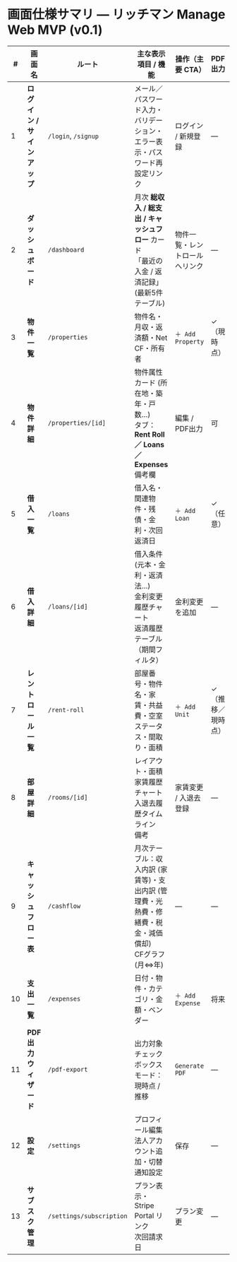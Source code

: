 # 画面仕様サマリ — リッチマン Manage Web MVP (v0.1)

| #   | 画面名                      | ルート                   | 主な表示項目 / 機能                                                                                    | 操作（主要 CTA）               | PDF出力           | 備考                                             |
| --- | --------------------------- | ------------------------ | ------------------------------------------------------------------------------------------------------ | ------------------------------ | ----------------- | ------------------------------------------------ |
| 1   | **ログイン / サインアップ** | `/login`, `/signup`      | メール／パスワード入力・バリデーション・エラー表示・パスワード再設定リンク                             | ログイン / 新規登録            | —                 | Supabase Auth または NextAuth.js 利用            |
| 2   | **ダッシュボード**          | `/dashboard`             | 月次 **総収入 / 総支出 / キャッシュフロー** カード<br>「最近の入金 / 返済記録」(最新5件テーブル)       | 物件一覧・レントロールへリンク | —                 | KPI を 3 秒以内に視認できる配置                  |
| 3   | **物件一覧**                | `/properties`            | 物件名・月収・返済額・Net CF・所有者                                                                   | `＋ Add Property`              | ✓（現時点）       | 検索・並び替え                                   |
| 4   | **物件詳細**                | `/properties/[id]`       | 物件属性カード (所在地・築年・戸数…)<br>タブ：**Rent Roll ／ Loans ／ Expenses**<br>備考欄             | 編集 / PDF出力                 | 可                | 所有者切替 (個人⇔法人)                           |
| 5   | **借入一覧**                | `/loans`                 | 借入名・関連物件・残債・金利・次回返済日                                                               | `＋ Add Loan`                  | ✓（任意）         | フィルタ：物件・金利                             |
| 6   | **借入詳細**                | `/loans/[id]`            | 借入条件 (元本・金利・返済法…)<br>金利変更履歴チャート<br>返済履歴テーブル（期間フィルタ）             | 金利変更を追加                 | —                 | LineChart＋テーブル併置                          |
| 7   | **レントロール一覧**        | `/rent-roll`             | 部屋番号・物件名・家賃・共益費・空室ステータス・間取り・面積                                           | `＋ Add Unit`                  | ✓（推移／現時点） | フィルタ：空室 / 物件                            |
| 8   | **部屋詳細**                | `/rooms/[id]`            | レイアウト・面積<br>家賃履歴チャート<br>入退去履歴タイムライン<br>備考                                 | 家賃変更 / 入退去登録          | —                 |                                                  |
| 9   | **キャッシュフロー表**      | `/cashflow`              | 月次テーブル：収入内訳 (家賃等)・支出内訳 (管理費・光熱費・修繕費・税金・減価償却)<br>CFグラフ (月⇔年) | —                              | —                 | Recharts 利用                                    |
| 10  | **支出一覧**                | `/expenses`              | 日付・物件・カテゴリ・金額・ベンダー                                                                   | `＋ Add Expense`               | 将来              | Expenses API と連携                              |
| 11  | **PDF出力ウィザード**       | `/pdf-export`            | 出力対象チェックボックス<br>モード：現時点 / 推移                                                      | `Generate PDF`                 | —                 | Puppeteer / React-PDF 想定                       |
| 12  | **設定**                    | `/settings`              | プロフィール編集<br>法人アカウント追加・切替<br>通知設定                                               | 保存                           | —                 |                                                  |
| 13  | **サブスク管理**            | `/settings/subscription` | プラン表示・Stripe Portal リンク<br>次回請求日                                                         | プラン変更                     | —                 | 次フェーズ。DB: subscription_status 等を追加予定 |
